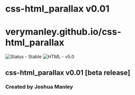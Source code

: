 # css-html_parallax v0.01

# verymanley.github.io/css-html_parallax

![Status - Stable](https://img.shields.io/badge/Status-Stable-blue.svg)
![HTML - v5.0](https://img.shields.io/badge/html-v5.0-blue.svg)

## css-html_parallax v0.01 [beta release]

### Created by Joshua Manley
